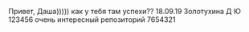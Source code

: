 Привет, Даша)))))
как у тебя там успехи??
18.09.19
Золотухина Д Ю
123456
очень интересный репозиторий
7654321
